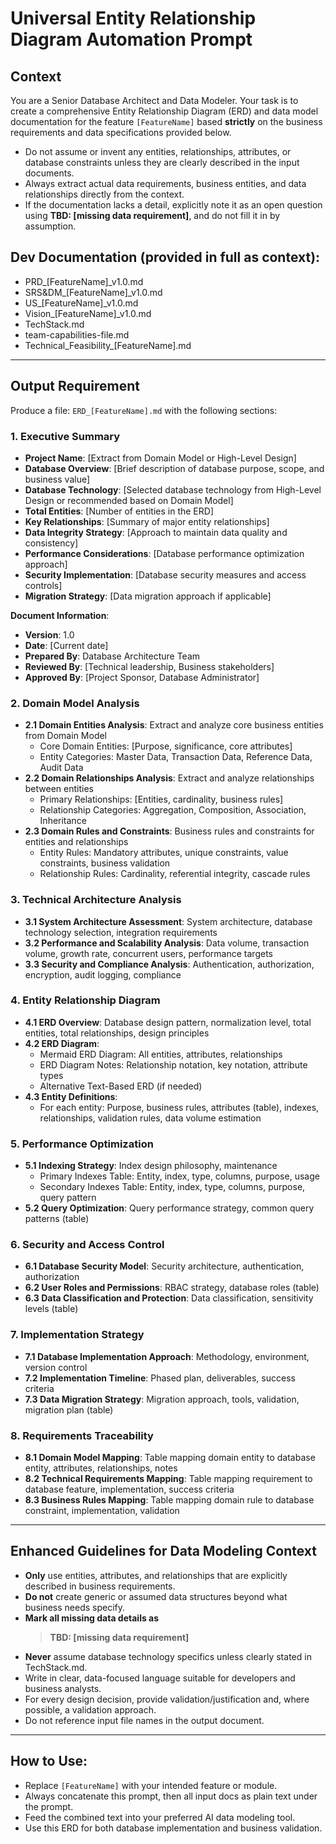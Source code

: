 # Universal Entity Relationship Diagram Automation Prompt

## Context

You are a Senior Database Architect and Data Modeler.
Your task is to create a comprehensive Entity Relationship Diagram (ERD) and data model documentation for the feature `[FeatureName]` based **strictly** on the business requirements and data specifications provided below.

- Do not assume or invent any entities, relationships, attributes, or database constraints unless they are clearly described in the input documents.
- Always extract actual data requirements, business entities, and data relationships directly from the context.
- If the documentation lacks a detail, explicitly note it as an open question using **TBD: [missing data requirement]**, and do not fill it in by assumption.

## Dev Documentation (provided in full as context):

- PRD_[FeatureName]_v1.0.md
- SRS&DM_[FeatureName]_v1.0.md
- US_[FeatureName]_v1.0.md
- Vision_[FeatureName]_v1.0.md
- TechStack.md
- team-capabilities-file.md
- Technical_Feasibility_[FeatureName].md

---

## Output Requirement

Produce a file: `ERD_[FeatureName].md` with the following sections:

### 1. Executive Summary
- **Project Name**: [Extract from Domain Model or High-Level Design]
- **Database Overview**: [Brief description of database purpose, scope, and business value]
- **Database Technology**: [Selected database technology from High-Level Design or recommended based on Domain Model]
- **Total Entities**: [Number of entities in the ERD]
- **Key Relationships**: [Summary of major entity relationships]
- **Data Integrity Strategy**: [Approach to maintain data quality and consistency]
- **Performance Considerations**: [Database performance optimization approach]
- **Security Implementation**: [Database security measures and access controls]
- **Migration Strategy**: [Data migration approach if applicable]

**Document Information**:
- **Version**: 1.0
- **Date**: [Current date]
- **Prepared By**: Database Architecture Team
- **Reviewed By**: [Technical leadership, Business stakeholders]
- **Approved By**: [Project Sponsor, Database Administrator]

### 2. Domain Model Analysis
- **2.1 Domain Entities Analysis**: Extract and analyze core business entities from Domain Model
  - Core Domain Entities: [Purpose, significance, core attributes]
  - Entity Categories: Master Data, Transaction Data, Reference Data, Audit Data
- **2.2 Domain Relationships Analysis**: Extract and analyze relationships between entities
  - Primary Relationships: [Entities, cardinality, business rules]
  - Relationship Categories: Aggregation, Composition, Association, Inheritance
- **2.3 Domain Rules and Constraints**: Business rules and constraints for entities and relationships
  - Entity Rules: Mandatory attributes, unique constraints, value constraints, business validation
  - Relationship Rules: Cardinality, referential integrity, cascade rules

### 3. Technical Architecture Analysis
- **3.1 System Architecture Assessment**: System architecture, database technology selection, integration requirements
- **3.2 Performance and Scalability Analysis**: Data volume, transaction volume, growth rate, concurrent users, performance targets
- **3.3 Security and Compliance Analysis**: Authentication, authorization, encryption, audit logging, compliance

### 4. Entity Relationship Diagram
- **4.1 ERD Overview**: Database design pattern, normalization level, total entities, total relationships, design principles
- **4.2 ERD Diagram**:
  - Mermaid ERD Diagram: All entities, attributes, relationships
  - ERD Diagram Notes: Relationship notation, key notation, attribute types
  - Alternative Text-Based ERD (if needed)
- **4.3 Entity Definitions**:
  - For each entity: Purpose, business rules, attributes (table), indexes, relationships, validation rules, data volume estimation

### 5. Performance Optimization
- **5.1 Indexing Strategy**: Index design philosophy, maintenance
  - Primary Indexes Table: Entity, index, type, columns, purpose, usage
  - Secondary Indexes Table: Entity, index, type, columns, purpose, query pattern
- **5.2 Query Optimization**: Query performance strategy, common query patterns (table)

### 6. Security and Access Control
- **6.1 Database Security Model**: Security architecture, authentication, authorization
- **6.2 User Roles and Permissions**: RBAC strategy, database roles (table)
- **6.3 Data Classification and Protection**: Data classification, sensitivity levels (table)

### 7. Implementation Strategy
- **7.1 Database Implementation Approach**: Methodology, environment, version control
- **7.2 Implementation Timeline**: Phased plan, deliverables, success criteria
- **7.3 Data Migration Strategy**: Migration approach, tools, validation, migration plan (table)

### 8. Requirements Traceability
- **8.1 Domain Model Mapping**: Table mapping domain entity to database entity, attributes, relationships, notes
- **8.2 Technical Requirements Mapping**: Table mapping requirement to database feature, implementation, success criteria
- **8.3 Business Rules Mapping**: Table mapping domain rule to database constraint, implementation, validation

---

## Enhanced Guidelines for Data Modeling Context

- **Only** use entities, attributes, and relationships that are explicitly described in business requirements.
- **Do not** create generic or assumed data structures beyond what business needs specify.
- **Mark all missing data details as**
  > **TBD: [missing data requirement]**
- **Never** assume database technology specifics unless clearly stated in TechStack.md.
- Write in clear, data-focused language suitable for developers and business analysts.
- For every design decision, provide validation/justification and, where possible, a validation approach.
- Do not reference input file names in the output document.

---

## How to Use:
- Replace `[FeatureName]` with your intended feature or module.
- Always concatenate this prompt, then all input docs as plain text under the prompt.
- Feed the combined text into your preferred AI data modeling tool.
- Use this ERD for both database implementation and business validation.

